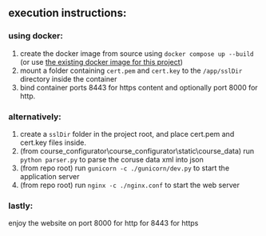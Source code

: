 ## execution instructions:

### using docker:
1. create the docker image from source using `docker compose up --build` (or use [the existing docker image for this project](https://hub.docker.com/repository/docker/andreiboghean/course_configurator/general))
2. mount a folder containing `cert.pem` and `cert.key` to the `/app/sslDir` directory inside the container
3. bind container ports 8443 for https content and optionally port 8000 for http.

### alternatively:
1. create a `sslDir` folder in the project root, and place cert.pem and cert.key files inside.
2. (from course_configurator\course_configurator\static\course_data) run `python parser.py` to parse the coruse data xml into json
3. (from repo root) run `gunicorn -c ./gunicorn/dev.py` to start the application server
4. (from repo root) run `nginx -c ./nginx.conf` to start the web server

### lastly:
enjoy the website on port 8000 for http for 8443 for https

